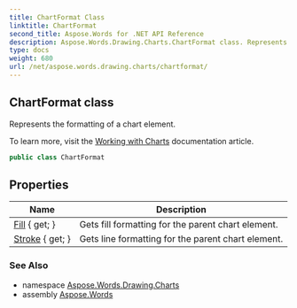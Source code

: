 ```yaml
---
title: ChartFormat Class
linktitle: ChartFormat
second_title: Aspose.Words for .NET API Reference
description: Aspose.Words.Drawing.Charts.ChartFormat class. Represents the formatting of a chart element in C#.
type: docs
weight: 680
url: /net/aspose.words.drawing.charts/chartformat/
---
```

## ChartFormat class

Represents the formatting of a chart element.

To learn more, visit the [Working with Charts](https://docs.aspose.com/words/net/working-with-charts/) documentation article.

```csharp
public class ChartFormat
```

## Properties

| Name | Description |
| --- | --- |
| [Fill](../../aspose.words.drawing.charts/chartformat/fill/) { get; } | Gets fill formatting for the parent chart element. |
| [Stroke](../../aspose.words.drawing.charts/chartformat/stroke/) { get; } | Gets line formatting for the parent chart element. |

### See Also

* namespace [Aspose.Words.Drawing.Charts](../../aspose.words.drawing.charts/)
* assembly [Aspose.Words](../../)
